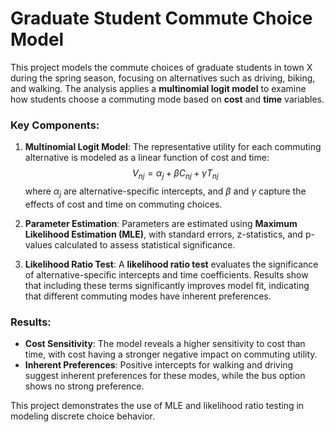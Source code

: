 # Graduate Student Commute Choice Model

This project models the commute choices of graduate students in town X during the spring season, focusing on alternatives such as driving, biking, and walking. The analysis applies a **multinomial logit model** to examine how students choose a commuting mode based on **cost** and **time** variables.

### Key Components:
1. **Multinomial Logit Model**: The representative utility for each commuting alternative is modeled as a linear function of cost and time:
   $$V_{nj} = \alpha_j + \beta C_{nj} + \gamma T_{nj}$$
   where $\alpha_j$ are alternative-specific intercepts, and $\beta$ and $\gamma$ capture the effects of cost and time on commuting choices.

2. **Parameter Estimation**: Parameters are estimated using **Maximum Likelihood Estimation (MLE)**, with standard errors, z-statistics, and p-values calculated to assess statistical significance.

3. **Likelihood Ratio Test**: A **likelihood ratio test** evaluates the significance of alternative-specific intercepts and time coefficients. Results show that including these terms significantly improves model fit, indicating that different commuting modes have inherent preferences.

### Results:
- **Cost Sensitivity**: The model reveals a higher sensitivity to cost than time, with cost having a stronger negative impact on commuting utility.
- **Inherent Preferences**: Positive intercepts for walking and driving suggest inherent preferences for these modes, while the bus option shows no strong preference.

This project demonstrates the use of MLE and likelihood ratio testing in modeling discrete choice behavior.
